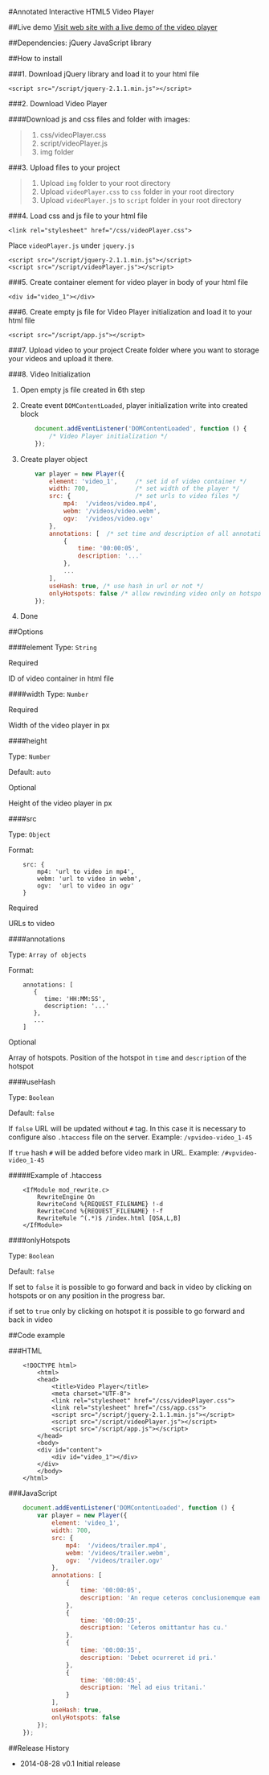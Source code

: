 #Annotated Interactive HTML5 Video Player

##Live demo
[Visit web site with a live demo of the video player](http://video.karolaltamirano.com/)

##Dependencies:
    jQuery JavaScript library

##How to install

###1. Download jQuery library and load it to your html file
```
<script src="/script/jquery-2.1.1.min.js"></script>
```

###2. Download Video Player

####Download js and css files and folder with images:
> 1. css/videoPlayer.css
> 2. script/videoPlayer.js
> 3. img folder

###3. Upload files to your project
> 1. Upload `img` folder to your root directory
> 2. Upload `videoPlayer.css` to `css` folder in your root directory
> 3. Upload `videoPlayer.js` to `script` folder in your root directory

###4. Load css and js file to your html file

```
<link rel="stylesheet" href="/css/videoPlayer.css">
```

Place `videoPlayer.js` under `jquery.js`
```
<script src="/script/jquery-2.1.1.min.js"></script>
<script src="/script/videoPlayer.js"></script>
```

###5. Create container element for video player in body of your html file

```
<div id="video_1"></div>
```

###6. Create empty js file for Video Player initialization and load it to your html file

```
<script src="/script/app.js"></script>
```

###7. Upload video to your project
    Create folder where you want to storage your videos and upload it there.


###8. Video Initialization 
1. Open empty js file created in 6th step

2. Create event `DOMContentLoaded`, player initialization write into created block
    ```javascript
        document.addEventListener('DOMContentLoaded', function () { 
            /* Video Player initialization */
        });
    ```

3. Create player object

    ```javascript
        var player = new Player({
            element: 'video_1',     /* set id of video container */
            width: 700,             /* set width of the player */
            src: {                  /* set urls to video files */
                mp4:  '/videos/video.mp4',
                webm: '/videos/video.webm',
                ogv:  '/videos/video.ogv'
            },
            annotations: [  /* set time and description of all annotations */
                {
                    time: '00:00:05',
                    description: '...'
                },
                ...
            ],
            useHash: true, /* use hash in url or not */
            onlyHotspots: false /* allow rewinding video only on hotspots */
        });
    ```

4. Done

##Options


####element
Type: `String`

Required

ID of video container in html file


####width
Type: `Number`

Required

Width of the video player in px


####height

Type: `Number`

Default: `auto`

Optional

Height of the video player in px


####src

Type: `Object`

Format:

```
    src: {
        mp4: 'url to video in mp4',
        webm: 'url to video in webm',
        ogv:  'url to video in ogv'
    }
```

Required

URLs to video


####annotations

Type: `Array of objects`

Format:

```
    annotations: [
       {
          time: 'HH:MM:SS',
          description: '...'
       },
       ...
    ]
```

Optional


Array of hotspots. Position of the hotspot in `time` and `description` of the hotspot


####useHash

Type: `Boolean`

Default: `false`

If `false` URL will be updated without `#` tag. In this case it is necessary to configure also `.htaccess` file on the server. Example: `/vpvideo-video_1-45`

If `true` hash `#` will be added before video mark in URL. Example: `/#vpvideo-video_1-45`


#####Example of .htaccess
```
    <IfModule mod_rewrite.c>
        RewriteEngine On
        RewriteCond %{REQUEST_FILENAME} !-d
        RewriteCond %{REQUEST_FILENAME} !-f
        RewriteRule ^(.*)$ /index.html [QSA,L,B]
    </IfModule>
```


####onlyHotspots

Type: `Boolean`

Default: `false`

If set to `false` it is possible to go forward and back in video by clicking on hotspots or on any position in the progress bar.

if set to `true` only by clicking on hotspot it is possible to go forward and back in video


##Code example

###HTML
```
    <!DOCTYPE html>
        <html>
        <head>
            <title>Video Player</title>
            <meta charset="UTF-8">
            <link rel="stylesheet" href="/css/videoPlayer.css">
            <link rel="stylesheet" href="/css/app.css">
            <script src="/script/jquery-2.1.1.min.js"></script>
            <script src="/script/videoPlayer.js"></script>
            <script src="/script/app.js"></script>
        </head>
        <body>
        <div id="content">
            <div id="video_1"></div>
        </div>
        </body>
    </html>
```

###JavaScript
```javascript
    document.addEventListener('DOMContentLoaded', function () {
        var player = new Player({
            element: 'video_1', 
            width: 700,
            src: {
                mp4:  '/videos/trailer.mp4',
                webm: '/videos/trailer.webm',
                ogv:  '/videos/trailer.ogv'
            },
            annotations: [
                {
                    time: '00:00:05',
                    description: 'An reque ceteros conclusionemque eam.'
                },
                {
                    time: '00:00:25',
                    description: 'Ceteros omittantur has cu.'
                },
                {
                    time: '00:00:35',
                    description: 'Debet ocurreret id pri.'
                },
                {
                    time: '00:00:45',
                    description: 'Mel ad eius tritani.'
                }
            ],
            useHash: true,
            onlyHotspots: false
        });
    });
```

##Release History
* 2014-08-28 v0.1 Initial release
